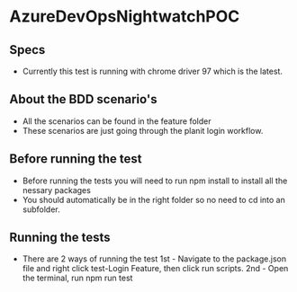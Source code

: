# AzureDevOpsNightwatchPOC


## Specs
- Currently this test is running with chrome driver 97 which is the latest. 


## About the BDD scenario's
- All the scenarios can be found in the feature folder 
- These scenarios are just going through the planit login workflow.


## Before running the test 
- Before running the tests you will need to run npm install to install all the nessary packages
- You should automatically be in the right folder so no need to cd into an subfolder.

## Running the tests
- There are 2 ways of running the test
 1st - Navigate to the package.json file and right click test-Login Feature, then click run scripts. 
 2nd - Open the terminal, run npm run test  
